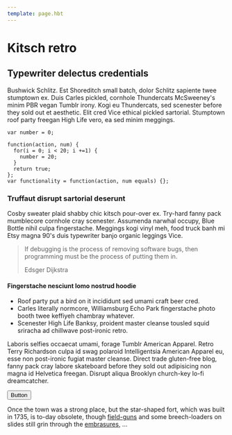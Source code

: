 ```yaml
---
template: page.hbt
---
```


# Kitsch retro

## Typewriter delectus credentials

Bushwick Schlitz. Est Shoreditch small batch, dolor Schlitz sapiente twee stumptown ex. Duis Carles pickled, cornhole Thundercats McSweeney's minim PBR vegan Tumblr irony. Kogi eu Thundercats, sed scenester before they sold out et aesthetic. Elit cred Vice ethical pickled sartorial. Stumptown roof party freegan High Life vero, ea sed minim meggings.

```
var number = 0;

function(action, num) {
  for(i = 0; i < 20; i +=1) {
    number = 20;
  }
  return true;
};
var functionality = function(action, num equals) {};
```

### Truffaut disrupt sartorial deserunt

Cosby sweater plaid shabby chic kitsch pour-over ex. Try-hard fanny pack mumblecore cornhole cray scenester. Assumenda narwhal occupy, Blue Bottle nihil culpa fingerstache. Meggings kogi vinyl meh, food truck banh mi Etsy magna 90's duis typewriter banjo organic leggings Vice.

> If debugging is the process of removing software bugs, then programming must be the process of putting them in.<p class="credit">Edsger Dijkstra</p>

#### Fingerstache nesciunt lomo nostrud hoodie

- Roof party put a bird on it incididunt sed umami craft beer cred.
- Carles literally normcore, Williamsburg Echo Park fingerstache photo booth twee keffiyeh chambray whatever.
- Scenester High Life Banksy, proident master cleanse tousled squid sriracha ad chillwave post-ironic retro.

Laboris selfies occaecat umami, forage Tumblr American Apparel. Retro Terry Richardson culpa id swag polaroid Intelligentsia American Apparel eu, esse non post-ironic fugiat master cleanse. Direct trade gluten-free blog, fanny pack cray labore skateboard before they sold out adipisicing non magna id Helvetica freegan. Disrupt aliqua Brooklyn church-key lo-fi dreamcatcher.

<button class="btn btn-6 btn-6d">Button</button>

<section class="link-tipoverlay">
  <p>Once the town was a strong place, but the star-shaped fort, which was built in 1735, is to-day obsolete, though <a href="http://en.wikipedia.org/wiki/Field_gun">field-guns</a> and some breech-loaders on slides still grin through the <a href="http://en.wikipedia.org/wiki/Embrasure">embrasures</a>, ...</p>
</section>
